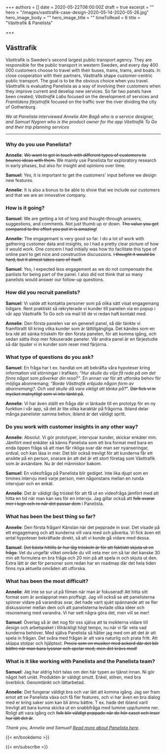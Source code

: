 +++
authors = []
date = 2020-05-22T06:00:00Z
draft = true
excerpt = ""
hero = "/images/vasttrafik-case-design-2020-05-14-2020-05-26.jpg"
hero_image_body = ""
hero_image_title = ""
timeToRead = 6
title = "Västtrafik & Panelista"

+++
## Västtrafik

Västtrafik is Sweden's second largest public transport agency. They are responsible for the public transport in western Sweden, and every day 400 000 customers choose to travel with their buses, trains, trams, and boats. In close cooperation with their partners, Västtrafik shape customer-centric public transport. The goal is to be the obvious choice when you travel. Västtrafik is evaluating Panelista as a way of involving their customers when they improve current and develop new services. So far two panels have been created; _Västtrafik Labs_ focused on the development of services and _Framtidens färjetrafik_ focused on the traffic over the river dividing the city of Gothenburg.

_We at Panelista interviewed Annelie Alm Bagå who is a service designer, and Samuel Nygren who is the product owner for the app Västtrafik To Go and their trip planning services_

***

### Why do you use Panelista?

**Annelie**: ~~We want to get in touch with different types of customers to bounce ideas with them.~~ We mainly use Panelista for exploratory research in early phases, but also for insight and opinions over time.

**Samuel**: Yes, it is important to get the customers' input beforee we design new features.

**Annelie**: It is also a bonus to be able to show that we include our customers and that we are an innovative company.

### How is it going?

**Samuel**: We are getting a lot of long and thought-through answers, suggestions, and comments. Not just thumb up or down. ~~The value you get compared to the effort you put in is amazing!~~

**Annelie**: The engagemant is very good so far. I do a lot of work with gathering customer data and insights, so I had a pretty clear picture of how it would work. One concern I had initially was how tto facilitate this type of online panl to get nice and constructive discussions. ~~I thought it would be hard, but it almost takes care of itself.~~

**Samuel**: Yes, I expected less engagement as we do not compensate the panlists for being part of the panel. I also did not think that so many panelists would answer our follow-up questions.

### How did you recruit panelists?

**Samuel**: Vi valde att kontakta personer som på olika sätt visat engagemang tidigare. Rent praktiskt så rekryterade vi kunder till panelen via en popup i vår app Västtrafik To Go och via mail till de vi redan haft kontakt med.

**Annelie**: Den första panelen var en generell panel, så där tänkte vi framförallt till kring vilka kunder som är lättillgängliga. Det kändes som en bra idé att sänka tröskeln för den första panelen, för att komma igång, och sedan sätta ihop mer fokuserade paneler. Vår andra panel är en färjestudie så där bjuder vi in kunder som reser med färjorna.

### What type of questions do you ask?

**Samuel**: En fråga har t ex. handlat om att bekräfta våra hypoteser kring information vid störningar i trafiken; _“Hur skulle du vilja få reda på om det finns något som påverkar din resa?”_. En annan var för att utforska behov för möjliga abonnemang; _“Borde Västtrafik erbjuda någon form av abonnemang?. Och vad skulle då vara viktigt att tänka på?_". ~~Där fick vi in mycket matnyttigt som vi inte tänkt på~~.

**Annelie**: Vi har även ställt en fråga där vi länkade till en prototyp för en ny funktion i vår app, så det är lite olika karaktär på frågorna. Ibland delar många panelister samma behov, ibland är det väldigt spritt.

### Do you work with customer insights in any other way?

**Annelie**: Absolut. Vi gör prototyper, intervjuar kunder, skickar enkäter mm. Jämfört med enkäter så känns Panelista som ett bra format med bara en enda öppen fråga så att man får rikliga svar där man ser nyanseringar, ordval, och kan läsa in mer. Det blir också trevligt för att kunderna får ett ansikte på en person, snarare än att det är ett stort företag som Västtrafik som är avsändare. Nu är det människor bakom.

**Samuel**: En videofråga på Panelista blir gediget. Inte lika djupt som en timmes intervju med varje person, men någonstans mellan en runda intervjuer och en enkät.

**Annelie**: Det är väldigt låg tröskel för att få ut en videofråga jämfört med att hitta en tid när man kan ses för en intervju. Jag gillar också att ~~folk svarar mer i lugn och ro när det passar dem~~ i Panelista.

### What has been the best thing so far?

**Annelie**: Den första frågan! Känslan när det pepprade in svar. Det visade på ett engagemang och att kunderna vill vara med och påverka. Vi fick även ett antal hypoteser bekräftade direkt, så att vi kunde gå vidare med dessa.

**Samuel**: ~~Det bästa hittills är hur låg tröskeln är för att faktiskt skjuta ut en fråga.~~ Vet du ungefär vilket område du vill veta mer om så tar det kanske 30 min att formulera en bra fråga och 20 min på att spela in och skjuta ut den. Extra lätt är det för personer som redan har en roadmap där det hela tiden finns nya aktuella områden att utforska.

### What has been the most difficult?

**Annelie**: Att inte se sur ut på filmen när man är fokuserad! Att hitta sitt format som är avslappnat men proffsigt. Jag vill också se att panelisterna spinner vidare på varandras svar, det hade varit sjukt spännande att se fler diskussioner mellan dem och att panelisterna levlade olika idéer och resonemang med varandra. Vi har sett några göra det, men vill se mer!

**Samuel**: Överlag så är det nog för oss själva att ta insikterna vidare till design och arbetspaket i tillräckligt högt tempo, nu när vi får veta vad kunderna behöver. Med själva Panelista så håller jag med om att det är att spela in frågan. Det svåra med frågan är att vara naturlig och prata fritt. Att skippa stolpar och hjälptext. ~~Precis som en musiker med ackord där det blir bättre när man bara lyssnar och spelar med, men det krävs mod!~~

### What is it like working with Panelista and the Panelista team?

**Samuel**: Jag har aldrig hört talas om den här typen av tjänst innan. Ni gör något helt unikt. Produkten är väldigt smutt. Enkel, stilren, med bra överblick. Genomtänkt och lättarbetad.

**Annelie**: Det fungerar väldigt bra och var lätt att komma igång. Jag ser fram emot att se Panelista växa och få fler features, och vi har även en bra dialog med er kring saker som kan bli ännu bättre. T ex. hade det ibland varit trevligt att bara kunna skicka ut en snabbfråga med tumme upp/tumme ner. Roligt att vara igång och ~~folk blir väldigt peppade när de hör caset och inser hur lätt det är~~.

_Thank you, Annelie and Samuel!_ [_Read more about Panelista here_](https://panelista.com "Panelista").

{{< en/bookdemo >}}

{{< en/subscribe >}}